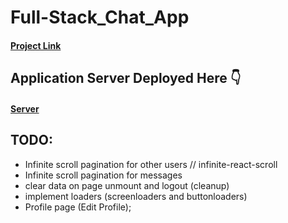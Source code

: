 # Full-Stack_Chat_App
#### [Project Link](https://full-stack-chat-app-fawn.vercel.app/)

## Application Server Deployed Here 👇
#### [Server](https://full-stack-chat-app-steel.vercel.app/)





## TODO:
 - Infinite scroll pagination for other users // infinite-react-scroll
 - Infinite scroll pagination for messages
 - clear data on page unmount and logout (cleanup)
 - implement loaders (screenloaders and buttonloaders)
 - Profile page (Edit Profile);